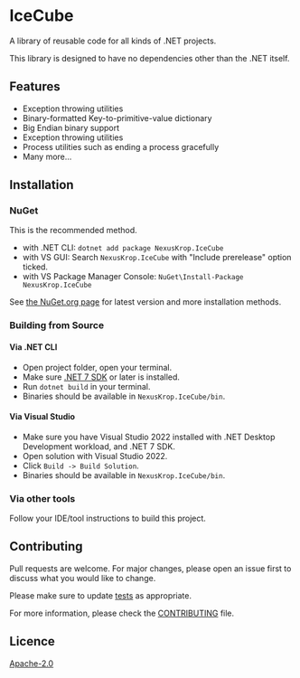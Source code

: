 # IceCube

A library of reusable code for all kinds of .NET projects.

This library is designed to have no dependencies other than the .NET itself.

## Features

- Exception throwing utilities
- Binary-formatted Key-to-primitive-value dictionary
- Big Endian binary support
- Exception throwing utilities
- Process utilities such as ending a process gracefully
- Many more...

## Installation

### NuGet

This is the recommended method.

- with .NET CLI: `dotnet add package NexusKrop.IceCube`
- with VS GUI: Search `NexusKrop.IceCube` with "Include prerelease" option ticked.
- with VS Package Manager Console: `NuGet\Install-Package NexusKrop.IceCube`

See [the NuGet.org page](https://www.nuget.org/packages/NexusKrop.IceCube) for latest version and more installation methods.

### Building from Source

#### Via .NET CLI

- Open project folder, open your terminal.
- Make sure [.NET 7 SDK](https://dotnet.microsoft.com) or later is installed.
- Run `dotnet build` in your terminal.
- Binaries should be available in `NexusKrop.IceCube/bin`.

#### Via Visual Studio

- Make sure you have Visual Studio 2022 installed with .NET Desktop Development workload, and .NET 7 SDK.
- Open solution with Visual Studio 2022.
- Click `Build -> Build Solution`.
- Binaries should be available in `NexusKrop.IceCube/bin`.

### Via other tools

Follow your IDE/tool instructions to build this project.

## Contributing

Pull requests are welcome. For major changes, please open an issue first to discuss what you would like to change.

Please make sure to update [tests](NexusKrop.IceCube.Tests) as appropriate.

For more information, please check the [CONTRIBUTING](CONTRIBUTING.md) file.

## Licence

[Apache-2.0](LICENSE.txt)